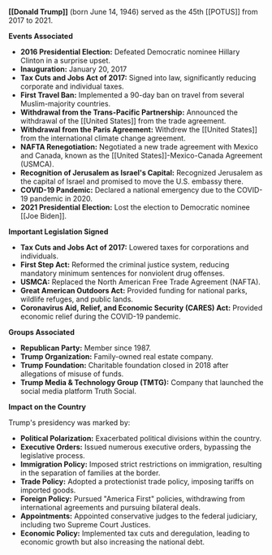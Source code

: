 **[[Donald Trump]]** (born June 14, 1946) served as the 45th [[POTUS]] from 2017 to 2021.

**Events Associated**

* **2016 Presidential Election:** Defeated Democratic nominee Hillary Clinton in a surprise upset.
* **Inauguration:** January 20, 2017
* **Tax Cuts and Jobs Act of 2017:** Signed into law, significantly reducing corporate and individual taxes.
* **First Travel Ban:** Implemented a 90-day ban on travel from several Muslim-majority countries.
* **Withdrawal from the Trans-Pacific Partnership:** Announced the withdrawal of the [[United States]] from the trade agreement.
* **Withdrawal from the Paris Agreement:** Withdrew the [[United States]] from the international climate change agreement.
* **NAFTA Renegotiation:** Negotiated a new trade agreement with Mexico and Canada, known as the [[United States]]-Mexico-Canada Agreement (USMCA).
* **Recognition of Jerusalem as Israel's Capital:** Recognized Jerusalem as the capital of Israel and promised to move the U.S. embassy there.
* **COVID-19 Pandemic:** Declared a national emergency due to the COVID-19 pandemic in 2020.
* **2021 Presidential Election:** Lost the election to Democratic nominee [[Joe Biden]].

**Important Legislation Signed**

* **Tax Cuts and Jobs Act of 2017:** Lowered taxes for corporations and individuals.
* **First Step Act:** Reformed the criminal justice system, reducing mandatory minimum sentences for nonviolent drug offenses.
* **USMCA:** Replaced the North American Free Trade Agreement (NAFTA).
* **Great American Outdoors Act:** Provided funding for national parks, wildlife refuges, and public lands.
* **Coronavirus Aid, Relief, and Economic Security (CARES) Act:** Provided economic relief during the COVID-19 pandemic.

**Groups Associated**

* **Republican Party:** Member since 1987.
* **Trump Organization:** Family-owned real estate company.
* **Trump Foundation:** Charitable foundation closed in 2018 after allegations of misuse of funds.
* **Trump Media & Technology Group (TMTG):** Company that launched the social media platform Truth Social.

**Impact on the Country**

Trump's presidency was marked by:

* **Political Polarization:** Exacerbated political divisions within the country.
* **Executive Orders:** Issued numerous executive orders, bypassing the legislative process.
* **Immigration Policy:** Imposed strict restrictions on immigration, resulting in the separation of families at the border.
* **Trade Policy:** Adopted a protectionist trade policy, imposing tariffs on imported goods.
* **Foreign Policy:** Pursued "America First" policies, withdrawing from international agreements and pursuing bilateral deals.
* **Appointments:** Appointed conservative judges to the federal judiciary, including two Supreme Court Justices.
* **Economic Policy:** Implemented tax cuts and deregulation, leading to economic growth but also increasing the national debt.